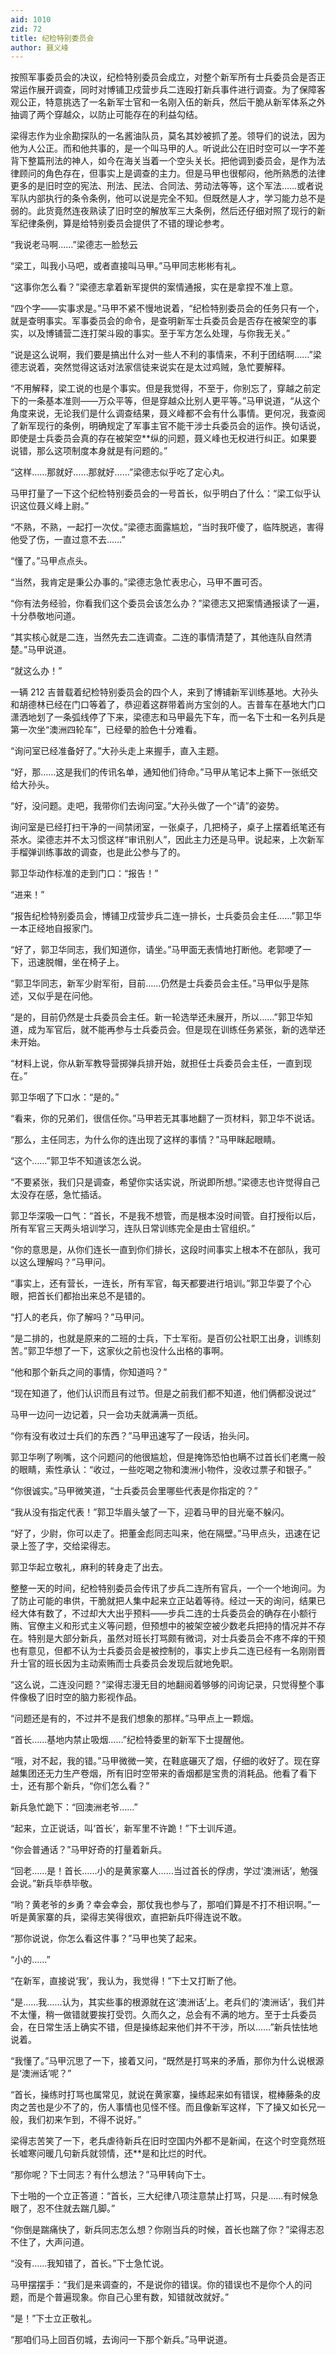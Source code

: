 ```yaml
---
aid: 1010
zid: 72
title: 纪检特别委员会
author: 聂义峰
---
```


按照军事委员会的决议，纪检特别委员会成立，对整个新军所有士兵委员会是否正常运作展开调查，同时对博铺卫戍营步兵二连殴打新兵事件进行调查。为了保障客观公正，特意挑选了一名新军士官和一名刚入伍的新兵，然后干脆从新军体系之外抽调了两个穿越众，以防止可能存在的利益勾结。

梁得志作为业余勘探队的一名酱油队员，莫名其妙被抓了差。领导们的说法，因为他为人公正。而和他共事的，是一个叫马甲的人。听说此公在旧时空可以一字不差背下整篇刑法的神人，如今在海关当着一个空头关长。把他调到委员会，是作为法律顾问的角色存在，但事实上是调查的主力。但是马甲也很郁闷，他所熟悉的法律更多的是旧时空的宪法、刑法、民法、合同法、劳动法等等，这个军法……或者说军队内部执行的条令条例，他可以说是完全不知。但既然是人才，学习能力总不是弱的。此货竟然连夜熟读了旧时空的解放军三大条例，然后还仔细对照了现行的新军纪律条例，算是给特别委员会提供了不错的理论参考。

“我说老马啊……”梁德志一脸愁云

“梁工，叫我小马吧，或者直接叫马甲。”马甲同志彬彬有礼。

“这事你怎么看？”梁德志拿着新军提供的案情通报，实在是拿捏不准上意。

“四个字——实事求是。”马甲不紧不慢地说着，“纪检特别委员会的任务只有一个，就是查明事实。军事委员会的命令，是查明新军士兵委员会是否存在被架空的事实，以及博铺营二连打架斗殴的事实。至于军方怎么处理，与你我无关。”

“说是这么说啊，我们要是搞出什么对一些人不利的事情来，不利于团结啊……”梁德志说着，突然觉得这话对法家信徒来说实在是太过鸡贼，急忙要解释。

“不用解释，梁工说的也是个事实。但是我觉得，不至于，你别忘了，穿越之前定下的一条基本准则——万众平等，但是穿越众比别人更平等。”马甲说道，“从这个角度来说，无论我们是什么调查结果，聂义峰都不会有什么事情。更何况，我查阅了新军现行的条例，明确规定了军事主官不能干涉士兵委员会的运作。换句话说，即使是士兵委员会真的存在被架空\*\*纵的问题，聂义峰也无权进行纠正。如果要说错，那么这项制度本身就是有问题的。”

“这样……那就好……那就好……”梁德志似乎吃了定心丸。

马甲打量了一下这个纪检特别委员会的一号首长，似乎明白了什么：“梁工似乎认识这位聂义峰上尉。”

“不熟，不熟，一起打一次仗。”梁德志面露尴尬，“当时我吓傻了，临阵脱逃，害得他受了伤，一直过意不去……”

“懂了。”马甲点点头。

“当然，我肯定是秉公办事的。”梁德志急忙表忠心，马甲不置可否。

“你有法务经验，你看我们这个委员会该怎么办？”梁德志又把案情通报读了一遍，十分恭敬地问道。

“其实核心就是二连，当然先去二连调查。二连的事情清楚了，其他连队自然清楚。”马甲说道。

“就这么办！”

一辆 212 吉普载着纪检特别委员会的四个人，来到了博铺新军训练基地。大孙头和胡德林已经在门口等着了，恭迎着这群带着尚方宝剑的人。吉普车在基地大门口潇洒地划了一条弧线停了下来，梁德志和马甲最先下车，而一名下士和一名列兵是第一次坐“澳洲四轮车”，已经晕的脸色十分难看。

“询问室已经准备好了。”大孙头走上来握手，直入主题。

“好，那……这是我们的传讯名单，通知他们待命。”马甲从笔记本上撕下一张纸交给大孙头。

“好，没问题。走吧，我带你们去询问室。”大孙头做了一个“请”的姿势。

询问室是已经打扫干净的一间禁闭室，一张桌子，几把椅子，桌子上摆着纸笔还有茶水。梁德志并不太习惯这样“审讯别人”，因此主力还是马甲。说起来，上次新军手榴弹训练事故的调查，也是此公参与了的。

郭卫华动作标准的走到门口：“报告！”

“进来！”

“报告纪检特别委员会，博铺卫戍营步兵二连一排长，士兵委员会主任……”郭卫华一本正经地自报家门。

“好了，郭卫华同志，我们知道你，请坐。”马甲面无表情地打断他。老郭哽了一下，迅速脱帽，坐在椅子上。

“郭卫华同志，新军少尉军衔，目前……仍然是士兵委员会主任。”马甲似乎是陈述，又似乎是在问他。

“是的，目前仍然是士兵委员会主任。新一轮选举还未展开，所以……”郭卫华知道，成为军官后，就不能再参与士兵委员会。但是现在训练任务紧张，新的选举还未开始。

“材料上说，你从新军教导营掷弹兵排开始，就担任士兵委员会主任，一直到现在。”

郭卫华咽了下口水：“是的。”

“看来，你的兄弟们，很信任你。”马甲若无其事地翻了一页材料，郭卫华不说话。

“那么，主任同志，为什么你的连出现了这样的事情？”马甲眯起眼睛。

“这个……”郭卫华不知道该怎么说。

“不要紧张，我们只是调查，希望你实话实说，所说即所想。”梁德志也许觉得自己太没存在感，急忙插话。

郭卫华深吸一口气：“首长，不是我不想管，而是根本没时间管。自打授衔以后，所有军官三天两头培训学习，连队日常训练完全是由士官组织。”

“你的意思是，从你们连长一直到你们排长，这段时间事实上根本不在部队，我可以这么理解吗？”马甲问。

“事实上，还有营长，一连长，所有军官，每天都要进行培训。”郭卫华耍了个心眼，把首长们都抬出来总不是错的。

“打人的老兵，你了解吗？”马甲问。

“是二排的，也就是原来的二班的士兵，下士军衔。是百仞公社职工出身，训练刻苦。”郭卫华想了一下，这家伙之前也没什么出格的事啊。

“他和那个新兵之间的事情，你知道吗？”

“现在知道了，他们认识而且有过节。但是之前我们都不知道，他们俩都没说过”

马甲一边问一边记着，只一会功夫就满满一页纸。

“你有没有收过士兵们的东西？”马甲迅速写了一段话，抬头问。

郭卫华咧了咧嘴，这个问题问的他很尴尬，但是掩饰恐怕也瞒不过首长们老鹰一般的眼睛，索性承认：“收过，一些吃喝之物和澳洲小物件，没收过票子和银子。”

“你很诚实。”马甲微笑道，“士兵委员会里哪些代表是你指定的？”

“我从没有指定代表！”郭卫华眉头皱了一下，迎着马甲的目光毫不躲闪。

“好了，少尉，你可以走了。把董金彪同志叫来，他在隔壁。”马甲点头，迅速在记录上签了字，交给梁得志。

郭卫华起立敬礼，麻利的转身走了出去。

整整一天的时间，纪检特别委员会传讯了步兵二连所有官兵，一个一个地询问。为了防止可能的串供，干脆就把人集中起来立正站着等待。经过一天的询问，结果已经大体有数了，不过却大大出乎预料——步兵二连的士兵委员会的确存在小额行贿、官僚主义和形式主义等问题，但预想中的被架空被少数老兵把持的情况并不存在。特别是大部分新兵，虽然对班长打骂颇有微词，对士兵委员会不疼不痒的干预也有意见，但都不认为士兵委员会是被控制的，事实上步兵二连已经有一名刚刚晋升士官的班长因为主动索贿而士兵委员会发现后就地免职。

“这么说，二连没问题？”梁得志漫无目的地翻阅着够够的问询记录，只觉得整个事件像极了旧时空的脑力影视作品。

“问题还是有的，不过并不是我们想象的那样。”马甲点上一颗烟。

“首长……基地内禁止吸烟……”纪检特委里的新军下士提醒他。

“哦，对不起，我的错。”马甲微微一笑，在鞋底碾灭了烟，仔细的收好了。现在穿越集团还无力生产卷烟，所有旧时空带来的香烟都是宝贵的消耗品。他看了看下士，还有那个新兵，“你们怎么看？”

新兵急忙跪下：“回澳洲老爷……”

“起来，立正说话，叫‘首长’，新军里不许跪！”下士训斥道。

“你会普通话？”马甲好奇的打量着新兵。

“回老……是！首长……小的是黄家寨人……当过首长的俘虏，学过‘澳洲话’，勉强会说。”新兵毕恭毕敬。

“哟？黄老爷的乡勇？幸会幸会，那仗我也参与了，那咱们算是不打不相识啊。”一听是黄家寨的兵，梁得志笑得很欢，直把新兵吓得连说不敢。

“那你说说，你怎么看这件事？”马甲也笑了起来。

“小的……”

“在新军，直接说‘我’，我认为，我觉得！”下士又打断了他。

“是……我……认为，其实些事的根源就在这‘澳洲话’上。老兵们的‘澳洲话’，我们并不太懂，稍一做错就要挨打受罚。久而久之，总会有不满的地方。至于士兵委员会，在日常生活上确实不错，但是操练起来他们并不干涉，所以……”新兵怯怯地说着。

“我懂了。”马甲沉思了一下，接着又问，“既然是打骂来的矛盾，那你为什么说根源是‘澳洲话’呢？”

“首长，操练时打骂也属常见，就说在黄家寨，操练起来如有错误，棍棒藤条的皮肉之苦也是少不了的，伤人事情也见怪不怪。而且像新军这样，下了操又如长兄一般，我们初来乍到，不得不说好。”

梁得志苦笑了一下，老兵虐待新兵在旧时空国内外都不是新闻，在这个时空竟然班长嘘寒问暖几句新兵就领情，还\*\*是和比烂的时代。

“那你呢？下士同志？有什么想法？”马甲转向下士。

下士啪的一个立正答道：“首长，三大纪律八项注意禁止打骂，只是……有时候急眼了，忍不住就去踹几脚。”

“你倒是踹痛快了，新兵同志怎么想？你刚当兵的时候，首长也踹了你？”梁得志忍不住了，大声问道。

“没有……我知错了，首长。”下士急忙说。

马甲摆摆手：“我们是来调查的，不是说你的错误。你的错误也不是你个人的问题，而是个普遍现象。你自己心里有数，知错就改就好。”

“是！”下士立正敬礼。

“那咱们马上回百仞城，去询问一下那个新兵。”马甲说道。
